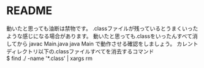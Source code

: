 # README #

動いたと思っても油断は禁物です。 .classファイルが残っているとうまくいったような感じになる場合があります。
動いたと思っても.classをいったんすべて消してから
javac Main.java
java Main
で動作させる確認をしましょう。
カレントディレクトリ以下の.classファイルすべてを消去するコマンド  
$ find ./ -name '*.class' | xargs rm  

